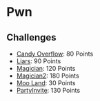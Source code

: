 # Pwn

## Challenges
 - [Candy Overflow](Candy%20Overflow): 80 Points
 - [Liars](Liars): 90 Points
 - [Magician](Magician): 120 Points
 - [Magician2](Magician2): 180 Points
 - [Moo Land](Moo%20Land): 30 Points
 - [PartyInvite](PartyInvite): 130 Points
